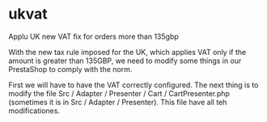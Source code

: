 # ukvat
Applu UK new VAT fix for orders more than 135gbp



With the new tax rule imposed for the UK, which applies VAT only if the amount is greater than 135GBP, we need to modify some things in our PrestaShop to comply with the norm.

First we will have to have the VAT correctly configured.
The next thing is to modify the file Src / Adapter / Presenter / Cart / CartPresenter.php (sometimes it is in Src / Adapter / Presenter). This file have all teh modificationes.


